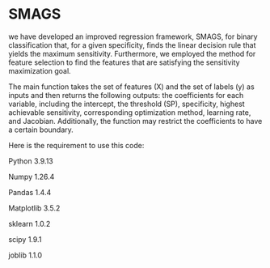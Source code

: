 # SMAGS


we have developed an improved regression framework, SMAGS, for binary classification that, for a given specificity, finds the linear decision rule that yields the maximum sensitivity. Furthermore, we employed the method for feature selection to find the features that are satisfying the sensitivity maximization goal.

The main function takes the set of features (X) and the set of labels (y) as inputs and then returns the following outputs: the coefficients for each variable, including the intercept, the threshold (SP), specificity, highest achievable sensitivity, corresponding optimization method, learning rate, and Jacobian. Additionally, the function may restrict the coefficients to have a certain boundary.

Here is the requirement to use this code:

Python 3.9.13

Numpy 1.26.4

Pandas 1.4.4

Matplotlib 3.5.2

sklearn 1.0.2

scipy 1.9.1

joblib 1.1.0

